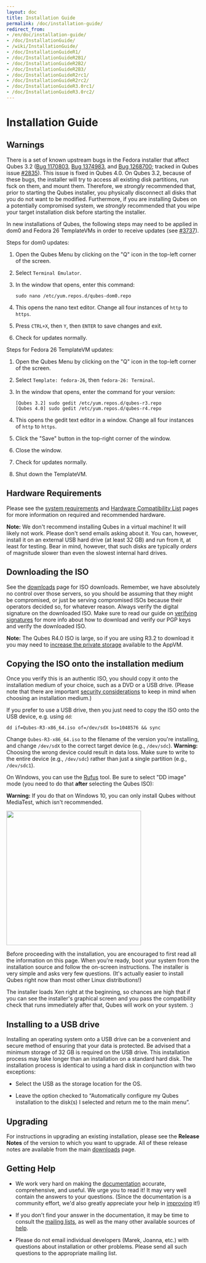 ```yaml
---
layout: doc
title: Installation Guide
permalink: /doc/installation-guide/
redirect_from:
- /en/doc/installation-guide/
- /doc/InstallationGuide/
- /wiki/InstallationGuide/
- /doc/InstallationGuideR1/
- /doc/InstallationGuideR2B1/
- /doc/InstallationGuideR2B2/
- /doc/InstallationGuideR2B3/
- /doc/InstallationGuideR2rc1/
- /doc/InstallationGuideR2rc2/
- /doc/InstallationGuideR3.0rc1/
- /doc/InstallationGuideR3.0rc2/
---
```


Installation Guide
==================

Warnings
--------

There is a set of known upstream bugs in the Fedora installer that affect Qubes 3.2 ([Bug 1170803], [Bug 1374983], and [Bug 1268700]; tracked in Qubes issue [#2835]).
This issue is fixed in Qubes 4.0.
On Qubes 3.2, because of these bugs, the installer will try to access all existing disk partitions, run fsck on them, and mount them.
Therefore, we *strongly* recommended that, prior to starting the Qubes installer, you physically disconnect all disks that you do not want to be modified.
Furthermore, if you are installing Qubes on a potentially compromised system, we *strongly* recommended that you wipe your target installation disk before starting the installer.

In new installations of Qubes, the following steps may need to be applied in dom0 and Fedora 26 TemplateVMs in order to receive updates (see [#3737]).

Steps for dom0 updates:

1. Open the Qubes Menu by clicking on the "Q" icon in the top-left corner of the screen.
2. Select `Terminal Emulator`.
3. In the window that opens, enter this command:

       sudo nano /etc/yum.repos.d/qubes-dom0.repo

4. This opens the nano text editor. Change all four instances of `http` to `https`.
5. Press `CTRL+X`, then `Y`, then `ENTER` to save changes and exit.
6. Check for updates normally.

Steps for Fedora 26 TemplateVM updates:

1. Open the Qubes Menu by clicking on the "Q" icon in the top-left corner of the screen.
2. Select `Template: fedora-26`, then `fedora-26: Terminal`.
3. In the window that opens, enter the command for your version:

       [Qubes 3.2] sudo gedit /etc/yum.repos.d/qubes-r3.repo
       [Qubes 4.0] sudo gedit /etc/yum.repos.d/qubes-r4.repo

4. This opens the gedit text editor in a window. Change all four instances of `http` to `https`.
5. Click the "Save" button in the top-right corner of the window.
6. Close the window.
7. Check for updates normally.
8. Shut down the TemplateVM.


Hardware Requirements
---------------------

Please see the [system requirements] and [Hardware Compatibility List] pages for
more information on required and recommended hardware.

**Note:** We don't recommend installing Qubes in a virtual machine! It will
likely not work. Please don't send emails asking about it. You can, however,
install it on an external USB hard drive (at least 32 GB) and run from it,
at least for testing. Bear in mind, however, that such disks are typically
*orders* of magnitude slower than even the slowest internal hard drives.


Downloading the ISO
-------------------

See the [downloads] page for ISO downloads. Remember, we have absolutely
no control over those servers, so you should be assuming that they might be
compromised, or just be serving compromised ISOs because their operators decided
so, for whatever reason. Always verify the digital signature on the downloaded
ISO. Make sure to read our guide on [verifying signatures] for more info about
how to download and verify our PGP keys and verify the downloaded ISO.

**Note:** The Qubes R4.0 ISO is large, so if you are using R3.2 to download it you may need to [increase the private storage](/doc/resize-disk-image/#expand-disk-image-r32) available to the AppVM.

Copying the ISO onto the installation medium
--------------------------------------------

Once you verify this is an authentic ISO, you should copy it onto the
installation medium of your choice, such as a DVD or a USB drive. (Please note
that there are important [security considerations] to keep in mind when choosing
an installation medium.)

If you prefer to use a USB drive, then you just need to copy the ISO onto the
USB device, e.g. using `dd`:

    dd if=Qubes-R3-x86_64.iso of=/dev/sdX bs=1048576 && sync

Change `Qubes-R3-x86_64.iso` to the filename of the version you're installing,
and change `/dev/sdX` to the correct target device (e.g., `/dev/sdc`).
**Warning:** Choosing the wrong device could result in data loss. Make sure to
write to the entire device (e.g., `/dev/sdc`) rather than just a single
partition (e.g., `/dev/sdc1`).

On Windows, you can use the [Rufus] tool. Be sure to select "DD image" mode (you
need to do that **after** selecting the Qubes ISO):

**Warning:** If you do that on Windows 10, you can only install Qubes without 
MediaTest, which isn't recommended. 

<img src="/attachment/wiki/InstallationGuide/rufus-main-boxed.png" height="350">

Before proceeding with the installation, you are encouraged to first read all
the information on this page. When you're ready, boot your system from the
installation source and follow the on-screen instructions. The installer is very
simple and asks very few questions. (It's actually easier to install Qubes right
now than most other Linux distributions!)

The installer loads Xen right at the beginning, so chances are high that if you
can see the installer's graphical screen and you pass the compatibility check that
runs immediately after that, Qubes will work on your system. :)


Installing to a USB drive
-------------------------

Installing an operating system onto a USB drive can be a convenient and secure
method of ensuring that your data is protected. Be advised that a minimum
storage of 32 GB is required on the USB drive. This installation process may
take longer than an installation on a standard hard disk. The installation
process is identical to using a hard disk in conjunction with two exceptions:

* Select the USB as the storage location for the OS. 

* Leave the option checked to “Automatically configure my Qubes installation to
the disk(s) I selected and return me to the main menu”.


Upgrading
---------

For instructions in upgrading an existing installation, please see the **Release
Notes** of the version to which you want to upgrade. All of these release notes
are available from the main [downloads] page.


Getting Help
------------

 * We work very hard on making the [documentation] accurate, comprehensive, and
   useful. We urge you to read it! It may very well contain the answers to your
   questions. (Since the documentation is a community effort, we'd also greatly
   appreciate your help in [improving] it!)

 * If you don't find your answer in the documentation, it may be time to consult
   the [mailing lists], as well as the many other available sources of [help].

 * Please do not email individual developers (Marek, Joanna, etc.) with
   questions about installation or other problems. Please send all such
   questions to the appropriate mailing list.


[Bug 1170803]: https://bugzilla.redhat.com/show_bug.cgi?id=1170803
[Bug 1374983]: https://bugzilla.redhat.com/show_bug.cgi?id=1374983
[Bug 1268700]: https://bugzilla.redhat.com/show_bug.cgi?id=1268700
[#2835]: https://github.com/QubesOS/qubes-issues/issues/2835
[#3737]: https://github.com/QubesOS/qubes-issues/issues/3737
[system requirements]: /doc/system-requirements/
[Hardware Compatibility List]: /hcl/
[live USB]: /doc/live-usb/
[downloads]: /downloads/
[verifying signatures]: /security/verifying-signatures/
[security considerations]: /doc/install-security/
[Rufus]: https://rufus.akeo.ie/
[documentation]: /doc/
[improving]: /doc/doc-guidelines/
[mailing lists]: /support/
[help]: /help/

